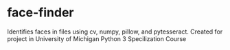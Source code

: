 # face-finder
Identifies faces in files using cv, numpy, pillow, and pytesseract. Created for project in University of Michigan Python 3 Specilization Course
